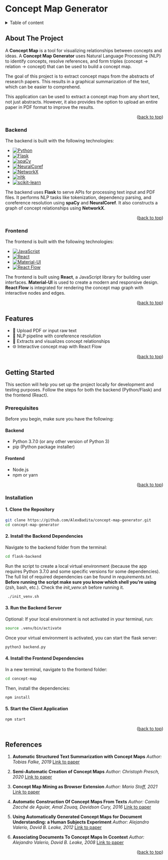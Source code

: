 <a id="readme-top"></a>

<!-- HEADER -->
# Concept Map Generator

<!-- TABLE OF CONTENT -->
<details>
  <summary>Table of content</summary>
  <ol>
    <li>
      <a href="#about-the-project">About The Project</a>
      <ul>
        <li><a href="#backend">Backend</a></li>
        <li><a href="#frontend">Frontend</a></li>
      </ul>
    </li>
    <li>
      <a href="#">Features</a>
    </li>
    <li>
      <a href="#getting-started">Getting Started</a>
      <ul>
        <li><a href="#prerequisites">Prerequisites</a></li>
        <li><a href="#installation">Installation</a></li>
      </ul>
    </li>
    <li>
      <a href="#references">References</a>
    </li>
  </ol>
</details>

<!-- ABOUT THE PROJECT -->
## About The Project

A **Concept Map** is a tool for visualizing relationships between concepts and ideas. A **Concept Map Generator** uses Natural Language Processing (NLP) to identify concepts, resolve references, and form triples (concept → relation → concept) that can be used to build a concept map.

The goal of this project is to extract concept maps from the abstracts of research papers. This results in a graphical summarization of the text, which can be easier to comprehend.

This application can be used to extract a concept map from any short text, not just abstracts. However, it also provides the option to upload an entire paper in PDF format to improve the results.

<p align="right">(<a href="#readme-top">back to top</a>)</p>

<!-- BACKEND -->
### Backend

The backend is built with the following technologies:

* [![Python][Python-badge]][Python-url]
* [![Flask][Flask-badge]][Flask-url]
* [![spaCy][spaCy-badge]][spaCy-url]
* [![NeuralCoref][NeuralCoref-badge]][NeuralCoref-url]
* [![NetworkX][NetworkX-badge]][NetworkX-url]
* [![nltk][nltk-badge]][nltk-url]
* [![scikit-learn][scikit-learn-badge]][scikit-learn-url]

The backend uses **Flask** to serve APIs for processing text input and PDF files. It performs NLP tasks like tokenization, dependency parsing, and coreference resolution using **spaCy** and **NeuralCoref**. It also constructs a graph of concept relationships using **NetworkX**.

<p align="right">(<a href="#readme-top">back to top</a>)</p>

<!-- FRONTEND -->
### Frontend

The frontend is built with the following technologies:

* [![JavaScript][JavaScript-badge]][JavaScript-url]
* [![React][React-badge]][React-url]
* [![Material-UI][Material-UI-badge]][Material-UI-url]
* [![React Flow][React-Flow-badge]][React-Flow-url]

The frontend is built using **React**, a JavaScript library for building user interfaces. **Material-UI** is used to create a modern and responsive design. **React Flow** is integrated for rendering the concept map graph with interactive nodes and edges.

<p align="right">(<a href="#readme-top">back to top</a>)</p>

<!-- FEATURES -->
## Features

- 📄 Upload PDF or input raw text
- 🧠 NLP pipeline with coreference resolution
- 🧭 Extracts and visualizes concept relationships
- 🌐 Interactive concept map with React Flow

<p align="right">(<a href="#readme-top">back to top</a>)</p>

<!-- GETTING STARTED -->
## Getting Started

This section will help you set up the project locally for development and testing purposes. Follow the steps for both the backend (Python/Flask) and the frontend (React).

<!-- PREREQUISITES -->
### Prerequisites

Before you begin, make sure you have the following:

#### Backend
- Python 3.7.0 (or any other version of Python 3)
- pip (Python package installer)

#### Frontend
- Node.js
- npm or yarn

<p align="right">(<a href="#readme-top">back to top</a>)</p>

<!-- Installation -->
### Installation

#### 1. Clone the Repository
```bash
git clone https://github.com/AlexBadita/concept-map-generator.git
cd concept-map-generator
```

#### 2. Install the Backend Dependencies

Navigate to the backend folder from the terminal:
```bash
cd flask-backend
```

Run the script to create a local virtual environment (because the app requires Python 3.7.0 and some specific versions for some dependencies). <br/>
The full list of required dependencies can be found in *requirements.txt*. <br/>
**Before running the script make sure you know which shell you’re using** (zsh, bash, etc.). Check the *init_venv.sh* before running it.
```bash
 ./init_venv.sh
```

#### 3. Run the Backend Server

Optional: If your local environment is not activated in your terminal, run:
```bash
source .venv/bin/activate
```

Once your virtual environment is activated, you can start the flask server:
```bash
python3 backend.py
```

#### 4. Install the Frontend Dependencies

In a new terminal, navigate to the frontend folder:
```bash
cd concept-map
```

Then, install the dependencies:
```bash
npm install
```

#### 5. Start the Client Application
```bash
npm start
```

<p align="right">(<a href="#readme-top">back to top</a>)</p>

<!-- REFERENCES -->
## References

1. **Automatic Structured Text Summarization with Concept Maps**
   *Author: Tobias Falke, 2019*
   [Link to paper](https://tuprints.ulb.tu-darmstadt.de/8430/1/PhDThesis_TobiasFalke.pdf)
   
2. **Semi-Automatic Creation of Concept Maps**
   *Author: Christoph Presch, 2020*
   [Link to paper](https://www.cg.tuwien.ac.at/research/publications/2020/Presch_2020/Presch_2020-Master%20Thesis.pdf)

3. **Concept Map Mining as Browser Extension**
   *Author: Mario Stoff, 2021*
   [Link to paper](https://www.cg.tuwien.ac.at/research/publications/2021/stoff-concepMap-2021/stoff-concepMap-2021-thesis.pdf)

4. **Automatic Construction Of Concept Maps From Texts**
   *Author: Camila Zacché de Aguiar, Amal Zouaq, Davidson Cury, 2016*
   [Link to paper](https://www.researchgate.net/publication/311424610_AUTOMATIC_CONSTRUCTION_OF_CONCEPT_MAPS_FROM_TEXTS)

5. **Using Automatically Generated Concept Maps for Document Understanding: a Human Subjects Experiment**
   *Author: Alejandro Valerio, David B. Leake, 2012*
   [Link to paper](https://www.researchgate.net/publication/320809098_Using_Automatically_Generated_Concept_Maps_for_Document_Understanding_a_Human_Subjects_Experiment)

6. **Associating Documents To Concept Maps In Ccontext**
   *Author: Alejandro Valerio, David B. Leake, 2008*
   [Link to paper](https://www.researchgate.net/profile/Alejandro-Valerio/publication/255549752_ASSOCIATING_DOCUMENTS_TO_CONCEPT_MAPS_IN_CONTEXT/links/02e7e5350173920a2d000000/ASSOCIATING-DOCUMENTS-TO-CONCEPT-MAPS-IN-CONTEXT.pdf)

<p align="right">(<a href="#readme-top">back to top</a>)</p>

<!-- MARKDOWN LINKS & IMAGES -->
[Python-badge]: https://img.shields.io/badge/Python-3670A0?style=for-the-badge&logo=python&logoColor=ffdd54
[Python-url]: https://www.python.org/

[Flask-badge]: https://img.shields.io/badge/Flask-000000?style=for-the-badge&logo=flask&logoColor=white
[Flask-url]: https://flask.palletsprojects.com/

[spaCy-badge]: https://img.shields.io/badge/spaCy-09A3D5?style=for-the-badge
[spaCy-url]: https://spacy.io/

[NeuralCoref-badge]: https://img.shields.io/badge/NeuralCoref-FF6F61?style=for-the-badge
[NeuralCoref-url]: https://github.com/huggingface/neuralcoref

[NetworkX-badge]: https://img.shields.io/badge/NetworkX-1E4E79?style=for-the-badge
[NetworkX-url]: https://networkx.org/

[JavaScript-badge]: https://img.shields.io/badge/JavaScript-F7DF1E?style=for-the-badge&logo=javascript&logoColor=black
[JavaScript-url]: https://www.javascript.com/

[React-badge]: https://img.shields.io/badge/React-61DAFB?style=for-the-badge&logo=react&logoColor=black
[React-url]: https://reactjs.org/

[Material-UI-badge]: https://img.shields.io/badge/Material--UI-007FFF?style=for-the-badge&logo=material-ui&logoColor=white
[Material-UI-url]: https://mui.com/

[React-Flow-badge]: https://img.shields.io/badge/React%20Flow-00D1B2?style=for-the-badge&logo=react&logoColor=white
[React-Flow-url]: https://reactflow.dev/

[nltk-badge]: https://img.shields.io/badge/nltk-85C1E9?style=for-the-badge
[nltk-url]: https://www.nltk.org/

[scikit-learn-badge]: https://img.shields.io/badge/scikit--learn-F7931E?style=for-the-badge&logo=scikit-learn&logoColor=white
[scikit-learn-url]: https://scikit-learn.org/

